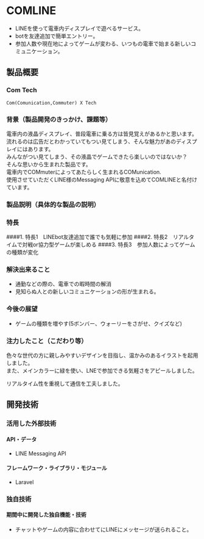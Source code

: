 # COMLINE
- LINEを使って電車内ディスプレイで遊べるサービス。
- botを友達追加で簡単エントリー。
- 参加人数や現在地によってゲームが変わる、いつもの電車で始まる新しいコミュニケーション。	

## 製品概要
### Com Tech
	Com(Comunication,Commuter) X Tech

### 背景（製品開発のきっかけ、課題等）
電車内の液晶ディスプレイ、普段電車に乗る方は皆見覚えがあるかと思います。  
流れるのは広告だとわかっていてもつい見てしまう、そんな魅力があのディスプレイにはあります。  
みんながつい見てしまう、その液晶でゲームできたら楽しいのではないか？  
そんな思いから生まれた製品です。  
電車内でCOMmuterによってあたらしく生まれるCOMunication.  
使用させていただくLINE様のMessaging APIに敬意を込めてCOMLINEと名付けています。  

### 製品説明（具体的な製品の説明）
### 特長
####1. 特長1　LINEbot友達追加で誰でも気軽に参加
####2. 特長2　リアルタイムで対戦or協力型ゲームが楽しめる
####3. 特長3　参加人数によってゲームの種類が変化

### 解決出来ること
- 通勤などの際の、電車での暇時間の解消
- 見知らぬ人との新しいコミュニケーションの形が生まれる。

### 今後の展望
- ゲームの種類を増やす(5ボンバー、ウォーリーをさがせ、クイズなど)

### 注力したこと（こだわり等）
色々な世代の方に親しみやすいデザインを目指し、温かみのあるイラストを起用しました。    
また、メインカラーに緑を使い、LNEで参加できる気軽さをアピールしました。

リアルタイム性を重視して通信を工夫しました。

## 開発技術
### 活用した外部技術
#### API・データ
* LINE Messaging API

#### フレームワーク・ライブラリ・モジュール
* Laravel

### 独自技術
#### 期間中に開発した独自機能・技術
-  チャットやゲームの内容に合わせてにLINEにメッセージが送られること。
